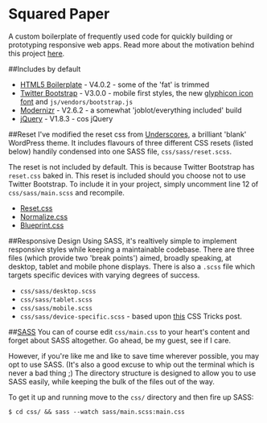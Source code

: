Squared Paper
=============

A custom boilerplate of frequently used code for quickly building or prototyping responsive web apps. Read more about the motivation behind this project [here](http://jeshua.co/squared-paper/).

##Includes by default
* [HTML5 Boilerplate](http://html5boilerplate.com/) - V4.0.2 - some of the 'fat' is trimmed
* [Twitter Bootstrap](http://twitter.github.io/bootstrap/) - V3.0.0 - mobile first styles, the new [glyphicon icon font](http://glyphicons.getbootstrap.com/) and `js/vendors/bootstrap.js`
* [Modernizr](http://modernizr.com/) - V2.6.2 - a somewhat 'joblot/everything included' build
* [jQuery](http://jquery.com/) -  V1.8.3 - cos jQuery

##Reset
I've modified the reset css from [Underscores](http://underscores.me/), a brilliant 'blank' WordPress theme. It includes flavours of three different CSS resets (listed below) handily condensed into one SASS file, `css/sass/reset.scss`.

The reset is not included by default. This is because Twitter Bootstrap has `reset.css` baked in. This reset is included should you choose not to use Twitter Bootstrap. To include it in your project, simply uncomment line 12 of `css/sass/main.scss` and recompile.
* [Reset.css](http://meyerweb.com/eric/tools/css/reset/)
* [Normalize.css](http://necolas.github.io/normalize.css/)
* [Blueprint.css](http://www.blueprintcss.org/)

##Responsive Design
Using SASS, it's realtively simple to implement responsive styles while keeping a maintainable codebase. There are three files (which provide two 'break points') aimed, broadly speaking, at desktop, tablet and mobile phone displays. There is also a `.scss` file which targets specific devices with varying degrees of success.

* `css/sass/desktop.scss`
* `css/sass/tablet.scss`
* `css/sass/mobile.scss`
* `css/sass/device-specific.scss` - based upon [this](http://css-tricks.com/snippets/css/media-queries-for-standard-devices/) CSS Tricks post.

##[SASS](http://sass-lang.com/)
You can of course edit `css/main.css` to your heart's content and forget about SASS altogether. Go ahead, be my guest, see if I care.

However, if you're like me and like to save time wherever possible, you may opt to use SASS. (It's also a good excuse to whip out the terminal which is never a bad thing ;) The directory structure is designed to allow you to use SASS easily, while keeping the bulk of the files out of the way.

To get it up and running move to the `css/` directory and then fire up SASS:

	$ cd css/ && sass --watch sass/main.scss:main.css